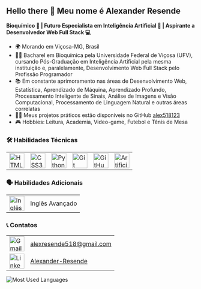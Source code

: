 ## Hello there 👋 Meu nome é Alexander Resende

**Bioquímico 💊 | Futuro Especialista em Inteligência Artificial 🤖 | Aspirante a Desenvolvedor Web Full Stack 💻**

- 🌍 Morando em Viçosa-MG, Brasil
- 👨‍🎓 Bacharel em Bioquímica pela Universidade Federal de Viçosa (UFV), cursando Pós-Graduação em Inteligência Artificial pela mesma instituição e, paralelamente, Desenvolvimento Web Full Stack pelo Profissão Programador
- 📚 Em constante aprimoramento nas áreas de Desenvolvimento Web, Estatística, Aprendizado de Máquina, Aprendizado Profundo, Processamento Inteligente de Sinais, Análise de Imagens e Visão Computacional, Processamento de Linguagem Natural e outras áreas correlatas
- 👨‍💻 Meus projetos práticos estão disponíveis no GitHub [alex518123](https://github.com/alex518123)
- 🎮 Hobbies: Leitura, Academia, Video-game, Futebol e Tênis de Mesa


### 🛠️ Habilidades Técnicas

<table>
  <tr>
    <td><img src="https://img.icons8.com/color/48/000000/html-5.png" alt="HTML5" width="40" height="40"/></td>
    <td><img src="https://img.icons8.com/color/48/000000/css3.png" alt="CSS3" width="40" height="40"/></td>
    <td><img src="https://img.icons8.com/color/48/000000/python.png" alt="Python" width="40" height="40"/></td>
    <td><img src="https://img.icons8.com/color/48/000000/git.png" alt="Git" width="40" height="40"/></td>
    <td><img src="https://img.icons8.com/color/48/000000/github.png" alt="GitHub" width="40" height="40"/></td>
    <td><img src="https://img.icons8.com/ios/50/000000/artificial-intelligence.png" alt="Artificial Intelligence" width="40" height="40"/></td>
  </tr>
</table>

### 🗣️ Habilidades Adicionais

<table>
  <tr>
    <td><img src="https://img.icons8.com/color/48/000000/usa.png" alt="Inglês" width="40" height="40"/></td>
    <td>Inglês Avançado</td>
  </tr>
  <!-- Você pode adicionar outros ícones e habilidades aqui -->
</table>

### 📞 Contatos

<table>
  <tr>
    <td><img src="https://img.icons8.com/ios/50/000000/gmail.png" alt="Gmail" width="40" height="40"/></td>
    <td><a href="mailto:alexresende518@gmail.com">alexresende518@gmail.com</a></td>
  </tr>
  <tr>
    <td><img src="https://img.icons8.com/ios/50/000000/linkedin.png" alt="LinkedIn" width="40" height="40"/></td>
    <td><a href="https://www.linkedin.com/in/alexander-resende-75a698319">Alexander-Resende</a></td>
  </tr>
</table>


![Most Used Languages](https://github-readme-stats.vercel.app/api/top-langs/?username=alex518123&layout=compact)
